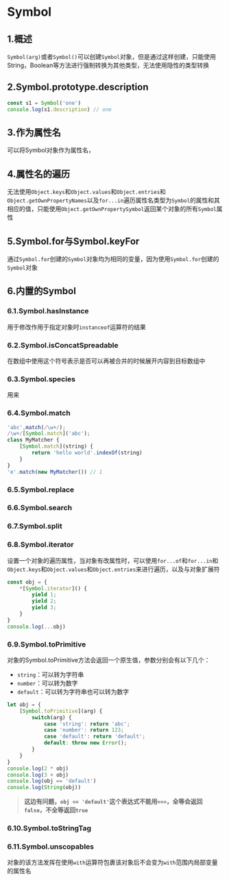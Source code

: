 # Symbol

## 1.概述

`Symbol(arg)`或者`Symbol()`可以创建`Symbol`对象，但是通过这样创建，只能使用String，Boolean等方法进行强制转换为其他类型，无法使用隐性的类型转换

## 2.Symbol.prototype.description

```javascript
const s1 = Symbol('one')
console.log(s1.description) // one
```

## 3.作为属性名

可以将Symbol对象作为属性名，

## 4.属性名的遍历

无法使用`Object.keys`和`Object.values`和`Object.entries`和`Object.getOwnPropertyNames`以及`for...in`遍历属性名类型为`Symbol`的属性和其相应的值，只能使用`Object.getOwnPropertySymbol`返回某个对象的所有`Symbol`属性

## 5.Symbol.for与Symbol.keyFor

通过`Symbol.for`创建的`Symbol`对象均为相同的变量，因为使用`Symbol.for`创建的`Symbol`对象

## 6.内置的Symbol

### 6.1.Symbol.hasInstance

用于修改作用于指定对象时`instanceof`运算符的结果

### 6.2.Symbol.isConcatSpreadable

在数组中使用这个符号表示是否可以再被合并的时候展开内容到目标数组中

### 6.3.Symbol.species

用来

### 6.4.Symbol.match

```javascript
'abc',match(/\w+/);
/\w+/[Symbol.match]('abc');
class MyMatcher {
    [Symbol.match](string) {
        return 'hello world'.indexOf(string)
    }
}
'e'.match(new MyMatcher()) // 1
```



### 6.5.Symbol.replace

### 6.6.Symbol.search

### 6.7.Symbol.split

### 6.8.Symbol.iterator

设置一个对象的遍历属性，当对象有改属性时，可以使用`for...of`和`for...in`和`Object.keys`和`Object.values`和`Object.entries`来进行遍历，以及与对象扩展符

```javascript
const obj = {
    *[Symbol.iterator]() {
        yield 1;
        yield 2;
        yield 3;
    }
}
console.log(...obj)
```



### 6.9.Symbol.toPrimitive

对象的Symbol.toPrimitive方法会返回一个原生值，参数分别会有以下几个：

* `string`：可以转为字符串
* `number`：可以转为数字
* `default`：可以转为字符串也可以转为数字

```javascript
let obj = {
    [Symbol.toPrimitive](arg) {
        switch(arg) {
            case 'string': return 'abc';
            case 'number': return 123;
            case 'default': return 'default';
            default: throw new Error();
        }
    }
}
console.log(2 * obj)
console.log(3 + obj)
console.log(obj == 'default')
console.log(String(obj))
```

> **这边有问题，`obj == 'default'`这个表达式不能用`===`，全等会返回`false`，不全等返回`true`**

### 6.10.Symbol.toStringTag

### 6.11.Symbol.unscopables

对象的该方法发挥在使用`with`运算符包裹该对象后不会变为`with`范围内局部变量的属性名